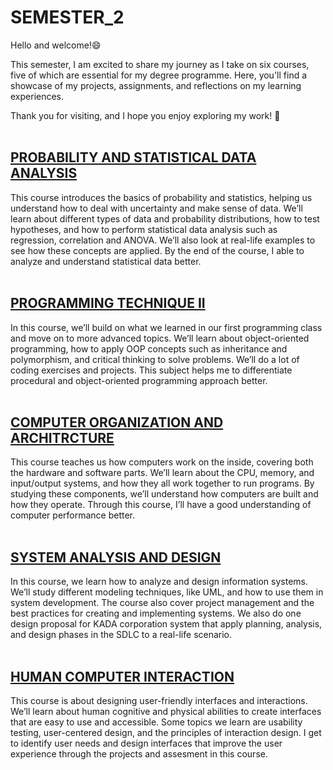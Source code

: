 # SEMESTER_2
Hello and welcome!😄

This semester, I am excited to share my journey as I take on six courses, five of which are essential for my degree programme. Here, you'll find a showcase of my projects, assignments, and reflections on my learning experiences.

Thank you for visiting, and I hope you enjoy exploring my work! 🌠
<br/>
<br/>
## [PROBABILITY AND STATISTICAL DATA ANALYSIS](https://github.com/nawwarahauni/SEMESTER_2/tree/c4e3fbade4fc66d7aa27e5076aa64cc8a361e219/Probability%20and%20Statistical%20Data%20Analysis)
This course introduces the basics of probability and statistics, helping us understand how to deal with uncertainty and make sense of data. We’ll learn about different types of data and probability distributions, how to test hypotheses, and how to perform statistical data analysis such as regression, correlation and ANOVA. We’ll also look at real-life examples to see how these concepts are applied. By the end of the course, I able to analyze and understand statistical data better.
<br/>
<br/>
## [PROGRAMMING TECHNIQUE II](https://github.com/nawwarahauni/SEMESTER_2/tree/main/Programming%20Technique%20II)
In this course, we’ll build on what we learned in our first programming class and move on to more advanced topics. We’ll learn about object-oriented programming, how to apply OOP concepts such as inheritance and polymorphism, and critical thinking to solve problems. We’ll do a lot of coding exercises and projects. This subject helps me to differentiate procedural and object-oriented programming approach better.
<br/>
<br/>
## [COMPUTER ORGANIZATION AND ARCHITRCTURE](https://github.com/nawwarahauni/SEMESTER_2/tree/main/Computer%20Organization%20and%20Architecture)
This course teaches us how computers work on the inside, covering both the hardware and software parts. We’ll learn about the CPU, memory, and input/output systems, and how they all work together to run programs. By studying these components, we’ll understand how computers are built and how they operate. Through this course, I’ll have a good understanding of computer performance better.
<br/>
<br/>
## [SYSTEM ANALYSIS AND DESIGN](https://github.com/nawwarahauni/SEMESTER_2/tree/main/System%20Analysis%20and%20Design)
In this course, we learn how to analyze and design information systems. We’ll study different modeling techniques, like UML, and how to use them in system development. The course also cover project management and the best practices for creating and implementing systems. We also do one design proposal for KADA corporation system that apply planning, analysis, and design phases in the SDLC to a real-life scenario.
<br/>
<br/>
## [HUMAN COMPUTER INTERACTION](https://github.com/nawwarahauni/SEMESTER_2/tree/main/Human%20Computer%20Interaction)
This course is about designing user-friendly interfaces and interactions. We’ll learn about human cognitive and physical abilities to create interfaces that are easy to use and accessible. Some topics we learn are usability testing, user-centered design, and the principles of interaction design. I get to identify user needs and design interfaces that improve the user experience through the projects and assesment in this course.
